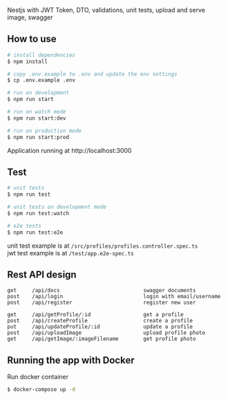 Nestjs with JWT Token, DTO, validations, unit tests, upload and serve image, swagger

## How to use

```bash
# install dependencies
$ npm install

# copy .env.example to .env and update the env settings
$ cp .env.example .env

# run on development
$ npm run start

# run on watch mode
$ npm run start:dev

# run on production mode
$ npm run start:prod
```

Application running at http://localhost:3000



## Test

```bash
# unit tests
$ npm run test

# unit tests on development mode
$ npm run test:watch

# e2e tests
$ npm run test:e2e
```

unit test example is at `/src/profiles/profiles.controller.spec.ts`<br>
jwt test example is at `/test/app.e2e-spec.ts`


## Rest API design

```
get     /api/docs                           swagger documents
post    /api/login                          login with email/username
post    /api/register                       register new user

get     /api/getProfile/:id                 get a profile
post    /api/createProfile                  create a profile
put     /api/updateProfile/:id              update a profile
post    /api/uploadImage                    upload profile photo
get     /api/getImage/:imageFilename        get profile photo
```


## Running the app with Docker

Run docker container

```bash
$ docker-compose up -d
```